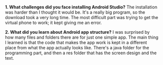 **1. What challenges did you face installing Android Studio?**
    The installation was harder than I thought it would be. It's a really big program, so the download took 
a very long time. The most difficult part was trying to get the virtual phone to work; it kept giving me an error. 


**2. What did you learn about Android app structure?**
I was surprised by how many files and folders there are for just one simple app. The main thing I learned is that the
code that makes the app work is kept in a different place from what the app actually looks like. There's a java folder 
for the programming part, and then a res folder that has the screen design and the text.
